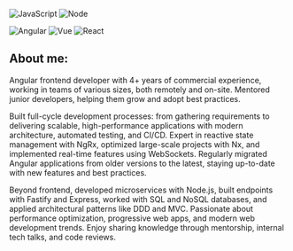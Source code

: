 


![JavaScript](https://img.shields.io/badge/JavaScript-323330?style=for-the-badge&logo=javascript&logoColor=F7DF1E)
![Node](https://img.shields.io/badge/Node.js-43853D?style=for-the-badge&logo=node.js&logoColor=white)



![Angular](https://img.shields.io/badge/Angular-D82D2F?style=for-the-badge&logo=angular&logoColor=white)
![Vue](https://img.shields.io/badge/Vue.js-35495E?style=for-the-badge&logo=vue.js&logoColor=4FC08D)
![React](https://img.shields.io/badge/React-00B2FF?style=for-the-badge&logo=react&logoColor=white)







## About me:

Angular frontend developer with 4+ years of commercial experience, working in teams of various sizes, both remotely and on-site. Mentored junior developers, helping them grow and adopt best practices.

Built full-cycle development processes: from gathering requirements to delivering scalable, high-performance applications with modern architecture, automated testing, and CI/CD. Expert in reactive state management with NgRx, optimized large-scale projects with Nx, and implemented real-time features using WebSockets. Regularly migrated Angular applications from older versions to the latest, staying up-to-date with new features and best practices.

Beyond frontend, developed microservices with Node.js, built endpoints with Fastify and Express, worked with SQL and NoSQL databases, and applied architectural patterns like DDD and MVC. Passionate about performance optimization, progressive web apps, and modern web development trends. Enjoy sharing knowledge through mentorship, internal tech talks, and code reviews.
